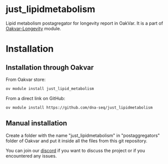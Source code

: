 # just_lipidmetabolism 

Lipid metabolism postagregator for longevity report in OakVar. It is a part of [Oakvar-Longevity](https://github.com/dna-seq/oakvar-longevity) module.


# Installation
## Installation through Oakvar

From Oakvar store:
```bash
ov module install just_lipid_metabolism
```
From a direct link on GitHub:
```bash
ov module install https://github.com/dna-seq/just_lipidmetabolism
```

## Manual installation

Create a folder with the name "just_lipidmetabolism" in "postaggregators" folder of Oakvar and put it inside all the files from this git repository.

You can join our [discord](https://discord.gg/5WU6aSANXy) if you want to discuss the project or if you encountered any issues.
